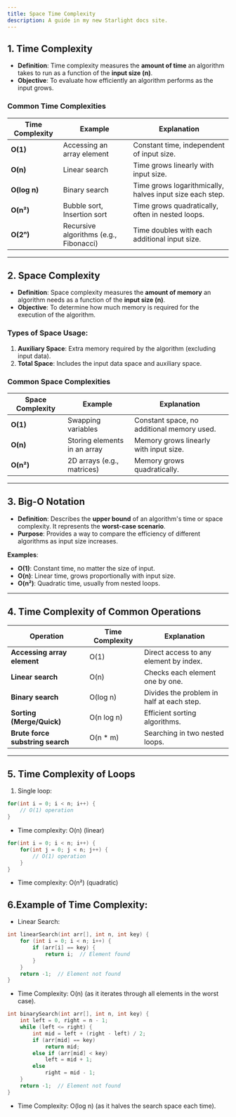 ```yaml
---
title: Space Time Complexity
description: A guide in my new Starlight docs site.
---
```


## 1. Time Complexity
- **Definition**: Time complexity measures the **amount of time** an algorithm takes to run as a function of the **input size (n)**.
- **Objective**: To evaluate how efficiently an algorithm performs as the input grows.

### Common Time Complexities

| **Time Complexity**  | **Example**                     | **Explanation**                               |
|----------------------|----------------------------------|-----------------------------------------------|
| **O(1)**             | Accessing an array element       | Constant time, independent of input size.     |
| **O(n)**             | Linear search                    | Time grows linearly with input size.          |
| **O(log n)**         | Binary search                    | Time grows logarithmically, halves input size each step. |
| **O(n²)**            | Bubble sort, Insertion sort      | Time grows quadratically, often in nested loops. |
| **O(2ⁿ)**            | Recursive algorithms (e.g., Fibonacci) | Time doubles with each additional input size. |

---

## 2. Space Complexity
- **Definition**: Space complexity measures the **amount of memory** an algorithm needs as a function of the **input size (n)**.
- **Objective**: To determine how much memory is required for the execution of the algorithm.

### Types of Space Usage:
1. **Auxiliary Space**: Extra memory required by the algorithm (excluding input data).
2. **Total Space**: Includes the input data space and auxiliary space.

### Common Space Complexities

| **Space Complexity**  | **Example**                     | **Explanation**                               |
|-----------------------|----------------------------------|-----------------------------------------------|
| **O(1)**              | Swapping variables               | Constant space, no additional memory used.    |
| **O(n)**              | Storing elements in an array     | Memory grows linearly with input size.        |
| **O(n²)**             | 2D arrays (e.g., matrices)       | Memory grows quadratically.                   |

---

## 3. Big-O Notation
- **Definition**: Describes the **upper bound** of an algorithm's time or space complexity. It represents the **worst-case scenario**.
- **Purpose**: Provides a way to compare the efficiency of different algorithms as input size increases.

**Examples**:
- **O(1)**: Constant time, no matter the size of input.
- **O(n)**: Linear time, grows proportionally with input size.
- **O(n²)**: Quadratic time, usually from nested loops.

---

## 4. Time Complexity of Common Operations

| **Operation**          | **Time Complexity**   | **Explanation**                               |
|------------------------|-----------------------|-----------------------------------------------|
| **Accessing array element** | O(1)              | Direct access to any element by index.        |
| **Linear search**       | O(n)                 | Checks each element one by one.               |
| **Binary search**       | O(log n)             | Divides the problem in half at each step.     |
| **Sorting (Merge/Quick)** | O(n log n)         | Efficient sorting algorithms.                 |
| **Brute force substring search** | O(n * m)    | Searching in two nested loops.                |

---

## 5. Time Complexity of Loops

1.  Single loop:
```c++
for(int i = 0; i < n; i++) {
    // O(1) operation
}
```

- Time complexity: O(n) (linear)
```c++
for(int i = 0; i < n; i++) {
    for(int j = 0; j < n; j++) {
        // O(1) operation
    }
}
```
- Time complexity: O(n²) (quadratic)

## 6.Example of Time Complexity:
- Linear Search:
```c++
int linearSearch(int arr[], int n, int key) {
    for (int i = 0; i < n; i++) {
        if (arr[i] == key) {
            return i;  // Element found
        }
    }
    return -1;  // Element not found
}
```

- Time Complexity: O(n) (as it iterates through all elements in the worst case).
```c++
int binarySearch(int arr[], int n, int key) {
    int left = 0, right = n - 1;
    while (left <= right) {
        int mid = left + (right - left) / 2;
        if (arr[mid] == key)
            return mid;
        else if (arr[mid] < key)
            left = mid + 1;
        else
            right = mid - 1;
    }
    return -1;  // Element not found
}
```

- Time Complexity: O(log n) (as it halves the search space each time).
